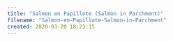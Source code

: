 ```yaml
---
title: "Salmon en Papillote (Salmon in Parchment)"
filename: "Salmon-en-Papillote-Salmon-in-Parchment"
created: 2020-03-20 18:23:15
---
```


